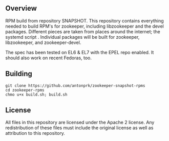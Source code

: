 ## Overview
RPM build from repository SNAPSHOT. This repository contains everything needed to build RPM's for zookeeper, including libzookeeper and the devel packages. Different pieces are taken from places around the internet; the systemd script . Individual packages will be built for zookeeper, libzookeeper, and zookeeper-devel.

The spec has been tested on EL6 & EL7 with the EPEL repo enabled.
It should also work on recent Fedoras, too.

## Building
    git clone https://github.com/antonprk/zookeeper-snapshot-rpms
    cd zookeeper-rpms
    chmo u+x build.sh; build.sh

## License
All files in this repository are licensed under the Apache 2 license. Any
redistribution of these files must include the original license as well as
attribution to this repository.
